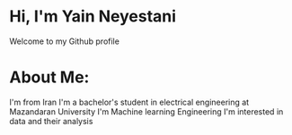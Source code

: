 # Hi, I'm Yain Neyestani
 Welcome to my Github profile
#  About Me:
 I'm from Iran 
 I'm a bachelor's student in electrical engineering at Mazandaran University 
 I'm Machine learning Engineering 
 I'm interested in data and their analysis 
 
